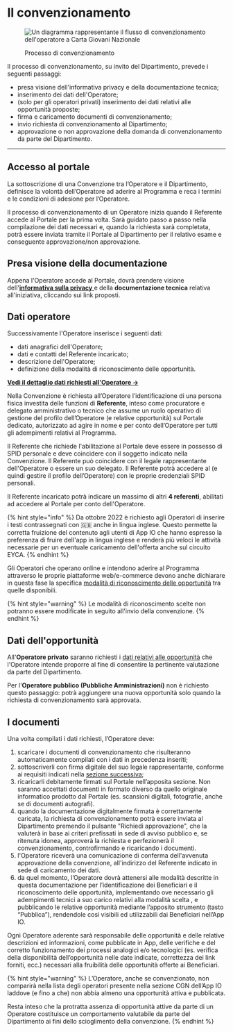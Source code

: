 # Il convenzionamento

<figure><img src="../../.gitbook/assets/image (21).png" alt="Un diagramma rappresentante il flusso di convenzionamento dell&#x27;operatore a Carta Giovani Nazionale"><figcaption><p>Processo di convenzionamento</p></figcaption></figure>

Il processo di convenzionamento, su invito del Dipartimento, prevede i seguenti passaggi:

* presa visione dell'informativa privacy e della documentazione tecnica;
* inserimento dei dati dell'Operatore;
* (solo per gli operatori privati) inserimento dei dati relativi alle opportunità proposte;
* firma e caricamento documenti di convenzionamento;
* invio richiesta di convenzionamento al Dipartimento;
* approvazione o non approvazione della domanda di convenzionamento da parte del Dipartimento.

***

## Accesso al portale&#x20;

La sottoscrizione di una Convenzione tra l’Operatore e il Dipartimento, definisce la volontà dell’Operatore ad aderire al Programma e reca i termini e le condizioni di adesione per l’Operatore.

Il processo di convenzionamento di un Operatore inizia quando il Referente accede al Portale per la prima volta. Sarà guidato passo a passo nella compilazione dei dati necessari e, quando la richiesta sarà completata, potrà essere inviata tramite il Portale al Dipartimento per il relativo esame e conseguente approvazione/non approvazione.&#x20;

## Presa visione della documentazione

Appena l'Operatore accede al Portale, dovrà prendere visione dell'[**informativa sulla privacy** ](https://io.italia.it/carta-giovani-nazionale/informativa-operatori)e della **documentazione tecnica** relativa all'iniziativa, cliccando sui link proposti.&#x20;

## Dati operatore

Successivamente l'Operatore inserisce i seguenti dati:

* dati anagrafici dell'Operatore;
* dati e contatti del Referente incaricato;
* descrizione dell'Operatore;
* definizione della modalità di riconoscimento delle opportunità.

[**Vedi il dettaglio dati richiesti all'Operatore →** ](dettaglio-dati-operatore.md)

Nella Convenzione è richiesta all’Operatore l’identificazione di una persona fisica investita delle funzioni di **Referente**, inteso come procuratore e delegato amministrativo o tecnico che assume un ruolo operativo di gestione del profilo dell’Operatore (e relative opportunità) sul Portale dedicato, autorizzato ad agire in nome e per conto dell’Operatore per tutti gli adempimenti relativi al Programma.

Il Referente che richiede l'abilitazione al Portale deve essere in possesso di SPID personale e deve coincidere con il soggetto indicato nella Convenzione. Il Referente può coincidere con il legale rappresentante dell'Operatore o essere un suo delegato. Il Referente potrà accedere al (e quindi gestire il profilo dell’Operatore) con le proprie credenziali SPID personali.

Il Referente incaricato potrà indicare un massimo di altri **4 referenti**, abilitati ad accedere al Portale per conto dell'Operatore.

{% hint style="info" %}
Da ottobre 2022 è richiesto agli Operatori di inserire i testi contrassegnati con 🇬🇧 anche in lingua inglese. Questo permette la corretta fruizione del contenuto agli utenti di App IO che hanno espresso la preferenza di fruire dell'app in lingua inglese e renderà più veloci le attività necessarie per un eventuale caricamento dell'offerta anche sul circuito EYCA.
{% endhint %}

Gli Operatori che operano online e intendono aderire al Programma attraverso le proprie piattaforme web/e-commerce devono anche dichiarare in questa fase la specifica [modalità di riconoscimento delle ](../../le-opportunita/le-modalita-di-riconoscimento-e-validazione-delle-opportunita/)[opportunità](../../le-opportunita/le-modalita-di-riconoscimento-e-validazione-delle-opportunita/) tra quelle disponibili.

{% hint style="warning" %}
Le modalità di riconoscimento scelte non potranno essere modificate in seguito all'invio della convenzione.
{% endhint %}

## Dati dell'opportunità

All'**Operatore privato** saranno richiesti i [dati relativi alle opportunità](../../le-opportunita/come-creare-unopportunita/dettaglio-dati-opportunita.md) che l'Operatore intende proporre al fine di consentire la pertinente valutazione da parte del Dipartimento.&#x20;

Per l'**Operatore pubblico (Pubbliche Amministrazioni)** non è richiesto questo passaggio: potrà aggiungere una nuova opportunità solo quando la richiesta di convenzionamento sarà approvata.&#x20;

## I documenti

Una volta compilati i dati richiesti, l’Operatore deve:&#x20;

1. scaricare i documenti di convenzionamento che risulteranno automaticamente compilati con i dati in precedenza inseriti;&#x20;
2. sottoscriverli con firma digitale del suo legale rappresentante, conforme ai requisiti indicati nella [sezione successiva](../firma-della-convenzione.md);
3. ricaricarli debitamente firmati sul Portale nell’apposita sezione. Non saranno accettati documenti in formato diverso da quello originale informatico prodotto dal Portale (es. scansioni digitali, fotografie, anche se di documenti autografi).&#x20;
4. quando la documentazione digitalmente firmata è correttamente caricata, la richiesta di convenzionamento potrà essere inviata al Dipartimento premendo il pulsante "Richiedi approvazione", che la valuterà in base ai criteri prefissati in sede di avviso pubblico e, se ritenuta idonea, approverà la richiesta e perfezionerà il convenzionamento, controfirmando e ricaricando i documenti.&#x20;
5. l'Operatore riceverà una comunicazione di conferma dell'avvenuta approvazione della convenzione, all'indirizzo del Referente indicato in sede di caricamento dei dati.&#x20;
6. da quel momento, l’Operatore dovrà attenersi alle modalità descritte in questa documentazione per l’identificazione dei Beneficiari e il riconoscimento delle opportunità, implementando ove necessario gli adempimenti tecnici a suo carico relativi alla modalità scelta , e pubblicando le relative opportunità mediante l’apposito strumento (tasto “Pubblica”), rendendole così visibili ed utilizzabili dai Beneficiari nell’App IO.&#x20;

Ogni Operatore aderente sarà responsabile delle opportunità e delle relative descrizioni ed informazioni, come pubblicate in App, delle verifiche e del corretto funzionamento dei processi analogici e/o tecnologici (es. verifica della disponibilità dell’opportunità nelle date indicate, correttezza dei link forniti, ecc.) necessari alla fruibilità delle opportunità offerte ai Beneficiari.

{% hint style="warning" %}
L’Operatore, anche se convenzionato, non comparirà nella lista degli operatori presente nella sezione CGN dell’App IO laddove (e fino a che) non abbia almeno una opportunità attiva e pubblicata.

Resta inteso che la protratta assenza di opportunità attive da parte di un Operatore costituisce un comportamento valutabile da parte del Dipartimento ai fini dello scioglimento della convenzione.
{% endhint %}
